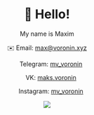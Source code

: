 <center>
<h1>👋 Hello!</h1>
<p>My name is Maxim</p>

✉️ Email: [max@voronin.xyz](mailto:max@voronin.xyz)

<img src="https://upload.wikimedia.org/wikipedia/commons/thumb/8/83/Telegram_2019_Logo.svg/1024px-Telegram_2019_Logo.svg.png" width="14"> Telegram: [mv_voronin](https://t.me/mv_voronin)

<img src="https://camo.githubusercontent.com/beff410f002d375a4f73972727a375857b966263beb60eaa359a13308f6e9626/68747470733a2f2f75706c6f61642e77696b696d656469612e6f72672f77696b6970656469612f636f6d6d6f6e732f7468756d622f322f32312f564b2e636f6d2d6c6f676f2e7376672f32383870782d564b2e636f6d2d6c6f676f2e7376672e706e67" width="14" /> VK: [maks.voronin](https://vk.com/maks.voronin)

<img src="https://raw.githubusercontent.com/hussainweb/hussainweb/main/icons/instagram.png" width="14" /> Instagram: [mv_voronin](https://instagram.com/mv_voronin)

![](https://visitor-badge.glitch.me/badge?page_id=maksvoronin.github)
</center>
